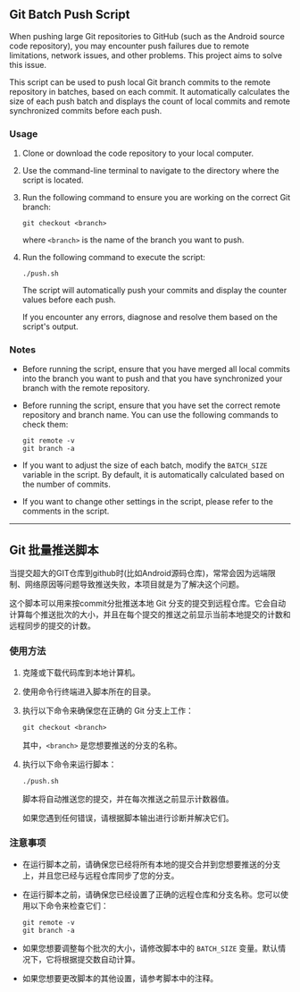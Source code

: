 ## Git Batch Push Script

When pushing large Git repositories to GitHub (such as the Android source code repository), you may encounter push failures due to remote limitations, network issues, and other problems. This project aims to solve this issue.

This script can be used to push local Git branch commits to the remote repository in batches, based on each commit. It automatically calculates the size of each push batch and displays the count of local commits and remote synchronized commits before each push.

### Usage

1. Clone or download the code repository to your local computer.
2. Use the command-line terminal to navigate to the directory where the script is located.
3. Run the following command to ensure you are working on the correct Git branch:

   ```
   git checkout <branch>
   ```

   where `<branch>` is the name of the branch you want to push.
4. Run the following command to execute the script:

   ```
   ./push.sh
   ```

   The script will automatically push your commits and display the counter values before each push.

   If you encounter any errors, diagnose and resolve them based on the script's output.

### Notes

- Before running the script, ensure that you have merged all local commits into the branch you want to push and that you have synchronized your branch with the remote repository.
- Before running the script, ensure that you have set the correct remote repository and branch name. You can use the following commands to check them:

   ```
   git remote -v
   git branch -a
   ```

- If you want to adjust the size of each batch, modify the `BATCH_SIZE` variable in the script. By default, it is automatically calculated based on the number of commits.
- If you want to change other settings in the script, please refer to the comments in the script.

----------------------------------------------------------------------------------

## Git 批量推送脚本

当提交超大的GIT仓库到github时(比如Android源码仓库)，常常会因为远端限制、网络原因等问题导致推送失败，本项目就是为了解决这个问题。

这个脚本可以用来按commit分批推送本地 Git 分支的提交到远程仓库。它会自动计算每个推送批次的大小，并且在每个提交的推送之前显示当前本地提交的计数和远程同步的提交的计数。

### 使用方法

1. 克隆或下载代码库到本地计算机。
2. 使用命令行终端进入脚本所在的目录。
3. 执行以下命令来确保您在正确的 Git 分支上工作：

   ```
   git checkout <branch>
   ```

   其中，`<branch>` 是您想要推送的分支的名称。
4. 执行以下命令来运行脚本：

   ```
   ./push.sh
   ```

   脚本将自动推送您的提交，并在每次推送之前显示计数器值。

   如果您遇到任何错误，请根据脚本输出进行诊断并解决它们。

### 注意事项

- 在运行脚本之前，请确保您已经将所有本地的提交合并到您想要推送的分支上，并且您已经与远程仓库同步了您的分支。
- 在运行脚本之前，请确保您已经设置了正确的远程仓库和分支名称。您可以使用以下命令来检查它们：

   ```
   git remote -v
   git branch -a
   ```

- 如果您想要调整每个批次的大小，请修改脚本中的 `BATCH_SIZE` 变量。默认情况下，它将根据提交数自动计算。
- 如果您想要更改脚本的其他设置，请参考脚本中的注释。
